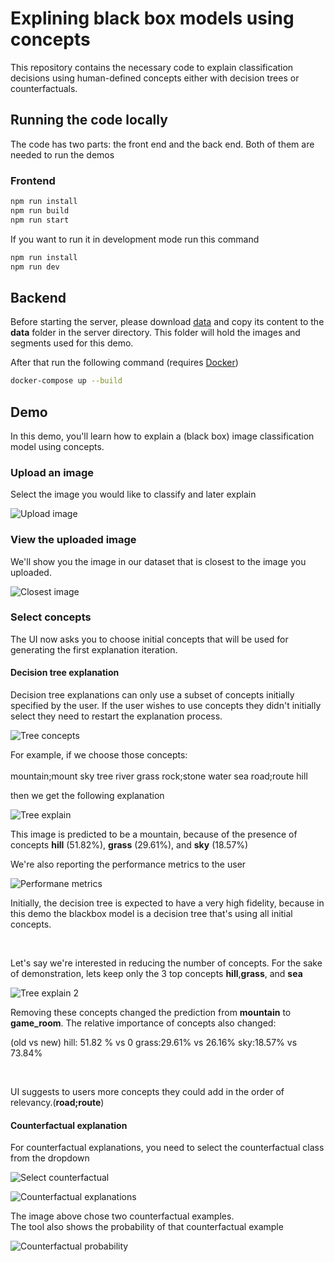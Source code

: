 # Explining black box models using concepts

This repository contains the necessary code to explain classification decisions using human-defined concepts either with decision trees or counterfactuals.

## Running the code locally

The code has two parts: the front end and the back end. Both of them are needed to run the demos

### Frontend

```bash
npm run install
npm run build
npm run start
```

If you want to run it in development mode run this command

```bash
npm run install
npm run dev
```

## Backend

Before starting the server, please download [data](https://drive.google.com/file/d/1BLU0CALcHmnXzcoHmNB5ETasJwN_XIpZ/view?usp=sharing)
and copy its content to the <b>data</b> folder in the server directory. This folder will hold the images and segments used for this demo.

After that run the following command (requires [Docker](https://docs.docker.com/get-docker/))

```bash
docker-compose up --build
```

## Demo

In this demo, you'll learn how to explain a (black box) image classification model using concepts.

### Upload an image

Select the image you would like to classify and later explain

![Upload image](./docs/upload_image.png)

### View the uploaded image

We'll show you the image in our dataset that is closest to the image you uploaded.

![Closest image](./docs/closest_image.png)

### Select concepts

The UI now asks you to choose initial concepts that will be used for generating the first explanation iteration. <br>

#### Decision tree explanation

Decision tree explanations can only use a subset of concepts initially specified by the user. If the user wishes to use concepts they didn't initially select they need to restart the explanation process. 

![Tree concepts](./docs/select_tree_concepts.png)

For example, if we choose those concepts:<br>
<br>
 mountain;mount
 sky
 tree
 river
 grass
 rock;stone
 water
 sea
 road;route
 hill
 <br>

then we get the following explanation

![Tree explain](./docs/tree_explain.png)


This image is predicted to be a mountain, because of the presence of concepts <b>hill</b> (51.82%), <b>grass</b>  (29.61%), and <b>sky</b> (18.57%)<br/>


We're also reporting the performance metrics to the user

![Performane metrics](./docs/tree_explain_performance.png)

Initially, the decision tree is expected to have a very high fidelity, because in this demo the blackbox model is a decision tree that's using all initial concepts.

<br/>

Let's say we're interested in reducing the number of concepts. For the sake of demonstration, lets keep only the 3 top concepts <b>hill</b>,<b>grass</b>, and <b>sea</b>

![Tree explain 2](./docs/tree_explain_2.png)

Removing these concepts changed the prediction from <b>mountain</b> to <b>game_room</b>. The relative importance of concepts also changed:<br/>

(old vs new)
hill: 51.82 % vs 0
grass:29.61% vs 26.16%
sky:18.57% vs 73.84%


<br/>

UI suggests to users more concepts they could add in the order of relevancy.(<b>road;route</b>) 

#### Counterfactual explanation

For counterfactual explanations, you need to select the counterfactual class from the dropdown

![Select counterfactual](./docs/select_mountain_snowy.png)


![Counterfactual explanations](./docs/counterfactual_explain.png)


The image above chose two counterfactual examples. <br>
The tool also shows the probability of that counterfactual example

![Counterfactual probability](./docs/counterfactual_probability.png)